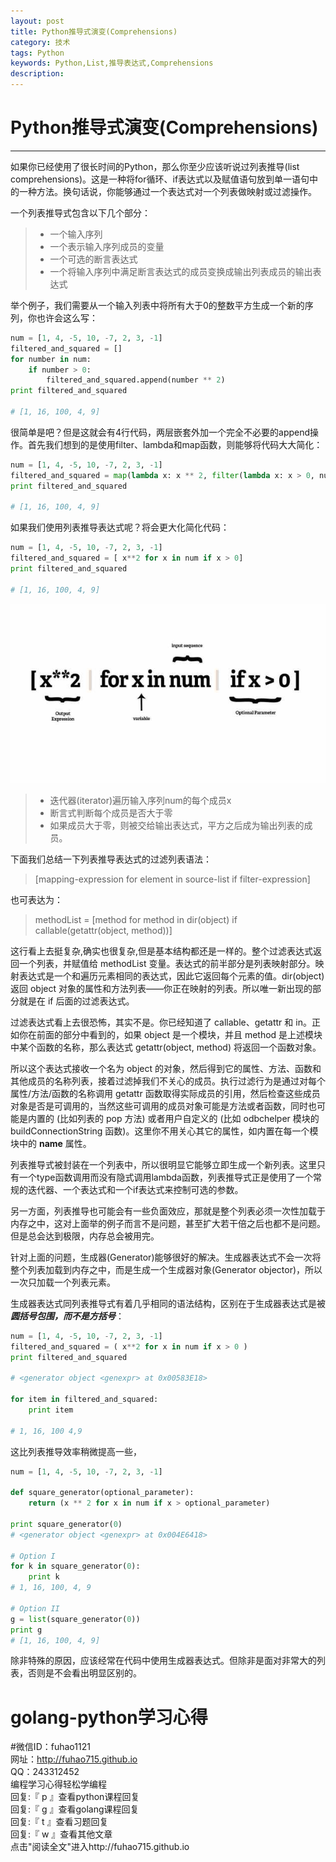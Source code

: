 ```yaml
---
layout: post
title: Python推导式演变(Comprehensions)
category: 技术
tags: Python
keywords: Python,List,推导表达式,Comprehensions
description: 
---
```


# Python推导式演变(Comprehensions)

----------

如果你已经使用了很长时间的Python，那么你至少应该听说过列表推导(list comprehensions)。这是一种将for循环、if表达式以及赋值语句放到单一语句中的一种方法。换句话说，你能够通过一个表达式对一个列表做映射或过滤操作。

一个列表推导式包含以下几个部分：
> * 一个输入序列
> * 一个表示输入序列成员的变量
> * 一个可选的断言表达式
> * 一个将输入序列中满足断言表达式的成员变换成输出列表成员的输出表达式

举个例子，我们需要从一个输入列表中将所有大于0的整数平方生成一个新的序列，你也许会这么写：

```python
num = [1, 4, -5, 10, -7, 2, 3, -1]
filtered_and_squared = []
for number in num:
    if number > 0:
        filtered_and_squared.append(number ** 2)
print filtered_and_squared
 
# [1, 16, 100, 4, 9]
```

很简单是吧？但是这就会有4行代码，两层嵌套外加一个完全不必要的append操作。首先我们想到的是使用filter、lambda和map函数，则能够将代码大大简化：

```python
num = [1, 4, -5, 10, -7, 2, 3, -1]
filtered_and_squared = map(lambda x: x ** 2, filter(lambda x: x > 0, num))
print filtered_and_squared
 
# [1, 16, 100, 4, 9]
```

如果我们使用列表推导表达式呢？将会更大化简化代码：

```python
num = [1, 4, -5, 10, -7, 2, 3, -1]
filtered_and_squared = [ x**2 for x in num if x > 0]
print filtered_and_squared
 
# [1, 16, 100, 4, 9]
```

![Comprehensions](/public/upload/Python_Comprehensions.jpg)
> * 迭代器(iterator)遍历输入序列num的每个成员x
> * 断言式判断每个成员是否大于零
> * 如果成员大于零，则被交给输出表达式，平方之后成为输出列表的成员。


下面我们总结一下列表推导表达式的过滤列表语法：
> [mapping-expression for element in source-list if filter-expression]

也可表达为：

> methodList = [method for method in dir(object) if callable(getattr(object, method))]

这行看上去挺复杂,确实也很复杂,但是基本结构都还是一样的。整个过滤表达式返回一个列表，并赋值给 methodList 变量。表达式的前半部分是列表映射部分。映射表达式是一个和遍历元素相同的表达式，因此它返回每个元素的值。dir(object) 返回 object 对象的属性和方法列表――你正在映射的列表。所以唯一新出现的部分就是在 if 后面的过滤表达式。

过滤表达式看上去很恐怖，其实不是。你已经知道了 callable、getattr 和 in。正如你在前面的部分中看到的，如果 object 是一个模块，并且 method 是上述模块中某个函数的名称，那么表达式 getattr(object, method) 将返回一个函数对象。

所以这个表达式接收一个名为 object 的对象，然后得到它的属性、方法、函数和其他成员的名称列表，接着过滤掉我们不关心的成员。执行过滤行为是通过对每个属性/方法/函数的名称调用 getattr 函数取得实际成员的引用，然后检查这些成员对象是否是可调用的，当然这些可调用的成员对象可能是方法或者函数，同时也可能是内置的 (比如列表的 pop 方法) 或者用户自定义的 (比如 odbchelper 模块的 buildConnectionString 函数)。这里你不用关心其它的属性，如内置在每一个模块中的 __name__ 属性。

列表推导式被封装在一个列表中，所以很明显它能够立即生成一个新列表。这里只有一个type函数调用而没有隐式调用lambda函数，列表推导式正是使用了一个常规的迭代器、一个表达式和一个if表达式来控制可选的参数。

另一方面，列表推导也可能会有一些负面效应，那就是整个列表必须一次性加载于内存之中，这对上面举的例子而言不是问题，甚至扩大若干倍之后也都不是问题。但是总会达到极限，内存总会被用完。

针对上面的问题，生成器(Generator)能够很好的解决。生成器表达式不会一次将整个列表加载到内存之中，而是生成一个生成器对象(Generator objector)，所以一次只加载一个列表元素。

生成器表达式同列表推导式有着几乎相同的语法结构，区别在于生成器表达式是被 ***圆括号包围，而不是方括号***：

```python
num = [1, 4, -5, 10, -7, 2, 3, -1]
filtered_and_squared = ( x**2 for x in num if x > 0 )
print filtered_and_squared
 
# <generator object <genexpr> at 0x00583E18>
 
for item in filtered_and_squared:
    print item
 
# 1, 16, 100 4,9
```

这比列表推导效率稍微提高一些，

```python
num = [1, 4, -5, 10, -7, 2, 3, -1]
 
def square_generator(optional_parameter):
    return (x ** 2 for x in num if x > optional_parameter)
 
print square_generator(0)
# <generator object <genexpr> at 0x004E6418>
 
# Option I
for k in square_generator(0):
    print k
# 1, 16, 100, 4, 9
 
# Option II
g = list(square_generator(0))
print g
# [1, 16, 100, 4, 9]
```

除非特殊的原因，应该经常在代码中使用生成器表达式。但除非是面对非常大的列表，否则是不会看出明显区别的。


#     golang-python学习心得     
#微信ID：fuhao1121  
网址：http://fuhao715.github.io  
QQ：243312452   
编程学习心得轻松学编程   
回复:『 p 』查看python课程回复  
回复:『 g 』查看golang课程回复  
回复:『 t 』查看习题回复  
回复:『 w 』查看其他文章   
点击"阅读全文"进入http://fuhao715.github.io  